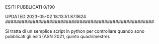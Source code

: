 ESITI PUBBLICATI 0/190 

UPDATED 2023-05-02 18:13:51.873624
######################################################

Si tratta di un semplice script in python per controllare quando sono pubblicati gli esiti (ASN 2021, quinto quadrimestre).

